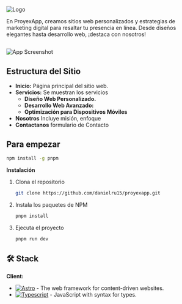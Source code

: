 
![Logo](https://firebasestorage.googleapis.com/v0/b/fir-nextjs-906be.appspot.com/o/Logo%20azul%20horizontal.png?alt=media&token=6bba0e91-9617-4770-8de2-e4d41cff4124)

En ProyexApp, creamos sitios web personalizados y estrategias de marketing digital para resaltar tu presencia en línea. Desde diseños elegantes hasta desarrollo web, ¡destaca con nosotros!
##
![App Screenshot](https://firebasestorage.googleapis.com/v0/b/fir-nextjs-906be.appspot.com/o/DESKTOP_README.png?alt=media&token=f9f5f481-cf8a-4267-b1f8-790a731dde62)


## Estructura del Sitio

- **Inicio:** Página principal del sitio web.
- **Servicios:** Se muestran los servicios
  - **Diseño Web Personalizado.** 
  - **Desarrollo Web Avanzado:** 
  - **Optimización para Dispositivos Móviles** 
- **Nosotros** Incluye misión, enfoque
- **Contactanos** formulario de Contacto
## Para empezar
 


  ```sh
  npm install -g pnpm
  ```

  **Instalación**

1. Clona el repositorio

   ```sh
   git clone https://github.com/danielru15/proyexapp.git
   ```

2. Instala los paquetes de NPM

   ```sh
   pnpm install
   ```

3. Ejecuta el proyecto

   ```sh
   pnpm run dev
   ```

## 🛠️ Stack

**Client:** 
- [![Astro][astro-badge]][astro-url] - The web framework for content-driven websites.
- [![Typescript][typescript-badge]][typescript-url] - JavaScript with syntax for types.

[astro-url]: https://astro.build/
[astro-badge]: https://img.shields.io/badge/Astro-fff?style=for-the-badge&logo=astro&logoColor=bd303a&color=352563
[typescript-url]: https://www.typescriptlang.org/
[typescript-badge]: https://img.shields.io/badge/Typescript-007ACC?style=for-the-badge&logo=typescript&logoColor=white&color=blue